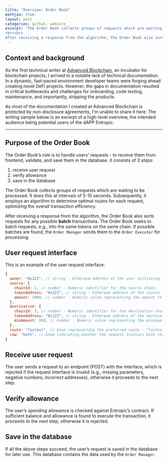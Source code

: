 ```yaml
---
title: "Overview: Order Book"
mathjax: true
layout: post
categories: github, website
excerpt: "The Order Book collects groups of requests which are waiting to be processed. It does this at intervals of 5-10 seconds. Subsequently, it employs an algorithm to determine optimal routes for each request, optimizing the overall transaction efficiency.
<br><br>
After receiving a response from the algorithm, the Order Book also sorts requests for any possible **batch** transactions. The Order Book tries to batch requests, e.g., into the same tokens on the same chain. If possible batches are found, the `Order Manager` sends them to the `Order Executer` for processing."
---
```


## Context and background

As the first technical writer at [Advanced Blockchain](https://www.advancedblockchain.com/), an incubator for blockchain projects, I arrived to a notable lack of technical documentation. In a dynamic, fast-paced environment developer teams were forging ahead creating novel DeFi projects. However, the gaps in documentation resulted in critical bottlenecks and challenges for onboarding, code testing, maintenance, and importantly, shipping the products.

As most of the documentation I created at Advanced Blockchain is protected by non-disclosure agreements, I'm unable to share it here. The writing sample below is an excerpt of a high-level overview, the intended audience being potential users of the dAPP Entropic.

---

## Purpose of the Order Book

The Order Book’s role is to handle users' requests - to receive them from frontend, validate, and save them in the database. it consists of _3 steps_:

1.	receive user request
2.	verify allowance
3.	save in the database

The Order Book collects groups of requests which are waiting to be processed. It does this at intervals of 5-10 seconds. Subsequently, it employs an algorithm to determine optimal routes for each request, optimizing the overall transaction efficiency.

After receiving a response from the algorithm, the Order Book also sorts requests for any possible **batch** transactions. The Order Book seeks to batch requests, e.g., into the same tokens on the same chain. If possible batches are found, the `Order Manager` sends them to the `Order Executer` for processing.

## User request interface

This is an example of the user request interface:

```javascript
{
  owner: "0x123", // string - Ethereum address of the user initiating the request.
  source: {
    chainId: 1, // number - Numeric identifier for the source chain.
    tokenAddress: "0x123", // string - Ethereum address of the source token.
    amount: 1000, // number - Numeric value representing the amount to swap.
  },
  destination: {
    chainId: 3, // number - Numeric identifier for the destination chain.
    tokenAddress: "0x123", // string - Ethereum address of the destination token.
    minAmount: 950, // number - Numeric value representing the minimum acceptable amount.
  },
  route: "fastest", // Enum representing the preferred route - "fastest," "cheapest," or "best."
  cow: "both", // Enum indicating whether the request involves both chains ("both"), only the source chain ("only-cow"), or no chains ("no-cow").
}
```

## Receive user request

The user sends a request to an endpoint (POST) with the interface, which is rejected if the request interface is invalid (e.g., missing parameters, negative numbers, incorrect addresses), otherwise it proceeds to the next step.

## Verify allowance

The user’s spending allowance is checked against Entropic’s contract. If sufficient balance and allowance is found to execute the transaction, it proceeds to the next step, otherwise it is rejected.

## Save in the database

If all the above steps succeed, the user’s request is saved in the database for later use. This database contains the data used by the `Order Manager`.
